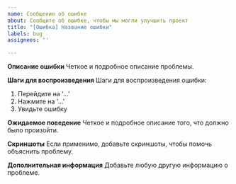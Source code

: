 ```yaml
---
name: Сообщение об ошибке
about: Сообщите об ошибке, чтобы мы могли улучшить проект
title: "[Ошибка] Название ошибки"
labels: bug
assignees: ''

---
```


**Описание ошибки**
Четкое и подробное описание проблемы.

**Шаги для воспроизведения**
Шаги для воспроизведения ошибки:
1. Перейдите на '...'
2. Нажмите на '...'
3. Увидьте ошибку

**Ожидаемое поведение**
Четкое и подробное описание того, что должно было произойти.

**Скриншоты**
Если применимо, добавьте скриншоты, чтобы помочь объяснить проблему.

**Дополнительная информация**
Добавьте любую другую информацию о проблеме.
